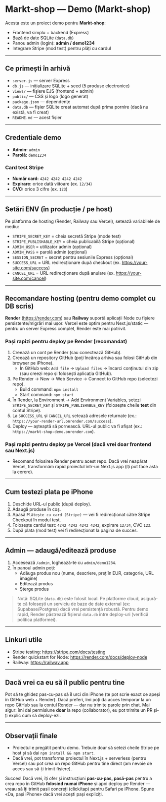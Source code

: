 
# Markt-shop — Demo (Markt-shop)

Acesta este un proiect demo pentru **Markt-shop**:
- Frontend simplu + backend (Express)
- Bază de date SQLite (`data.db`)
- Panou admin (login): **admin / demo1234**
- Integrare Stripe (mod test) pentru plăți cu cardul

---

## Ce primești în arhivă
- `server.js` — server Express
- `db.js` — inițializare SQLite + seed (5 produse electronice)
- `views/` — fișiere EJS (frontend + admin)
- `public/` — CSS și logo (logo generat)
- `package.json` — dependențe
- `data.db` — fișier SQLite creat automat după prima pornire (dacă nu există, va fi creat)
- `README.md` — acest fișier

---

## Credentiale demo
- **Admin:** `admin`
- **Parolă:** `demo1234`

### Card test Stripe
- **Număr card:** `4242 4242 4242 4242`
- **Expirare:** orice dată viitoare (ex. `12/34`)
- **CVC:** orice 3 cifre (ex. `123`)

---

## Setări ENV (în producție / pe host)
Pe platforma de hosting (Render, Railway sau Vercel), setează variabilele de mediu:
- `STRIPE_SECRET_KEY` = cheia secretă Stripe (mode test)
- `STRIPE_PUBLISHABLE_KEY` = cheia publicabilă Stripe (opțional)
- `ADMIN_USER` = utilizator admin (opțional)
- `ADMIN_PASS` = parolă admin (opțional)
- `SESSION_SECRET` = secret pentru sesiunile Express (opțional)
- `SUCCESS_URL` = URL redirecționare după checkout (ex. https://your-site.com/success)
- `CANCEL_URL` = URL redirecționare după anulare (ex. https://your-site.com/cancel)

---

## Recomandare hosting (pentru demo complet cu DB scris)
**Render** (https://render.com) sau **Railway** suportă aplicații Node cu fișiere persistente/migrări mai ușor. Vercel este optim pentru Next.js/static — pentru un server Express complet, Render este mai potrivit.

### Pași rapizi pentru deploy pe Render (recomandat)
1. Creează un cont pe Render (sau conectează GitHub).
2. Creează un repository GitHub (poți încărca arhiva sau folosi GitHub din browser pe iPhone).
   - În GitHub web: `Add file` → `Upload files` → încarci conținutul din zip (sau creezi repo și folosești aplicația GitHub).
3. Pe Render → New → Web Service → Connect to GitHub repo (selectezi repo).
   - Build command: `npm install`
   - Start command: `npm start`
4. În Render, la Environment → Add Environment Variables, setezi `STRIPE_SECRET_KEY` și `STRIPE_PUBLISHABLE_KEY` (folosește cheile **test** din contul Stripe).
5. La `SUCCESS_URL` și `CANCEL_URL` setează adresele returnate (ex.: `https://your-render-url.onrender.com/success`).
6. Deploy — așteaptă să pornească. URL-ul public va fi afișat (ex.: `https://markt-shop-demo.onrender.com`).

### Pași rapizi pentru deploy pe Vercel (dacă vrei doar frontend sau Next.js)
- Recomand folosirea Render pentru acest repo. Dacă vrei neapărat Vercel, transformăm rapid proiectul într-un Next.js app (îți pot face asta la cerere).

---

## Cum testezi plata pe iPhone
1. Deschide URL-ul public (după deploy).
2. Adaugă produse în coș.
3. Apasă `Plătește cu card (Stripe)` — vei fi redirecționat către Stripe Checkout în modul test.
4. Folosește cardul test: `4242 4242 4242 4242`, expirare `12/34`, CVC `123`.
5. După plata (mod test) vei fi redirecționat la pagina de succes.

---

## Admin — adaugă/editează produse
1. Accesează `/admin`, loghează-te cu `admin/demo1234`.
2. În panoul admin poți:
   - Adăuga produs nou (nume, descriere, preț în EUR, categorie, URL imagine)
   - Editează produs
   - Șterge produs

> Notă: SQLite (`data.db`) este folosit local. Pe platforme cloud, asigură-te că folosești un serviciu de baze de date external (ex: Supabase/Postgres) dacă vrei persistență robustă. Pentru demo rapid, Render păstrează fișierul `data.db` între deploy-uri (verifică politica platformei).

---

## Linkuri utile
- Stripe testing: https://stripe.com/docs/testing
- Render quickstart for Node: https://render.com/docs/deploy-node
- Railway: https://railway.app

---

## Dacă vrei ca eu să îl public pentru tine
Pot să te ghidez pas-cu-pas să îl urci din iPhone (te pot scrie exact ce apeși în GitHub web + Render). Dacă preferi, îmi poți da acces temporar la un repo GitHub sau la contul Render — dar nu trimite parole prin chat. Mai sigur: îmi dai permisiune **doar** la repo (collaborator), eu pot trimite un PR și-ți explic cum să deploy-ezi.

---

## Observații finale
- Proiectul e pregătit pentru demo. Trebuie doar să setezi cheile Stripe pe host și să dai `npm install && npm start`.
- Dacă vrei, pot transforma proiectul în Next.js + serverless (pentru Vercel) sau pot crea un repo GitHub pentru tine direct (am nevoie de acces sau să-ți trimit fișiere).

Succes! Dacă vrei, îți ofer și instrucțiuni **pas-cu-pas, pasă-pas** pentru a crea repo în GitHub **folosind numai iPhone** și apoi deploy pe Render — vreau să îți trimit pasii concreți (click/tap) pentru Safari pe iPhone. Spune «Da, pași iPhone» dacă vrei acești pași expliciți.
